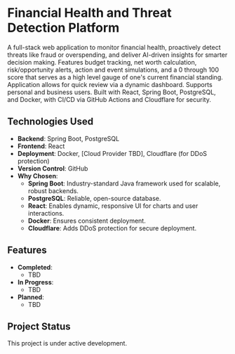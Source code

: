 # Financial Health and Threat Detection Platform

A full-stack web application to monitor financial health, proactively detect threats like fraud or overspending, and deliver AI-driven insights for smarter decision making. Features budget tracking, net worth calculation, risk/opportunity alerts, action and event simulations, and a 0 through 100 score that serves as a high level gauge of one's current financial standing. Application allows for quick review via a dynamic dashboard. Supports personal and business users. Built with React, Spring Boot, PostgreSQL, and Docker, with CI/CD via GitHub Actions and Cloudflare for security.

## Technologies Used

- **Backend**: Spring Boot, PostgreSQL
- **Frontend**: React
- **Deployment**: Docker, \[Cloud Provider TBD\], Cloudflare (for DDoS protection)
- **Version Control**: GitHub
- **Why Chosen**:
  - **Spring Boot**: Industry-standard Java framework used for scalable, robust backends.
  - **PostgreSQL**: Reliable, open-source database.
  - **React**: Enables dynamic, responsive UI for charts and user interactions.
  - **Docker**: Ensures consistent deployment.
  - **Cloudflare**: Adds DDoS protection for secure deployment.

## Features

- **Completed**:
  - TBD
- **In Progress**:
  - TBD
- **Planned**:
  - TBD

## Project Status

This project is under active development.
